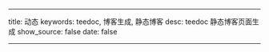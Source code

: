 ---

title: 动态
keywords: teedoc, 博客生成, 静态博客
desc: teedoc 静态博客页面生成
show_source: false
date: false

---